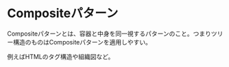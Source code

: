 # Compositeパターン

Compositeパターンとは、容器と中身を同一視するパターンのこと。つまりツリー構造のものはCompositeパターンを適用しやすい。

例えばHTMLのタグ構造や組織図など。